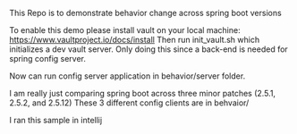 This Repo is to demonstrate behavior change across spring boot versions

To enable this demo please install vault on your local machine: https://www.vaultproject.io/docs/install
Then run init_vault.sh which initializes a dev vault server.
Only doing this since a back-end is needed for spring config server.

Now can run config server application in behavior/server folder.

I am really just comparing spring boot across three minor patches (2.5.1, 2.5.2, and 2.5.12)
These 3 different config clients are in behvaior/

I ran this sample in intellij
